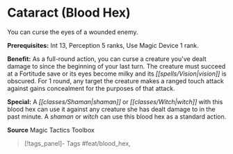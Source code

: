 ﻿---
cssclass: [feats]

---
# Cataract (Blood Hex)

You can curse the eyes of a wounded enemy.

**Prerequisites:** Int 13, Perception 5 ranks, Use Magic Device 1 rank.

**Benefit:** As a full-round action, you can curse a creature you've dealt damage to since the beginning of your last turn. The creature must succeed at a Fortitude save or its eyes become milky and its _[[spells/Vision|vision]]_ is obscured. For 1 round, any target the creature makes a ranged touch attack against gains concealment for the purposes of that attack.

**Special:** A _[[classes/Shaman|shaman]]_ or _[[classes/Witch|witch]]_ with this blood hex can use it against any creature she has dealt damage to in the past minute. A _shaman_ or _witch_ can use this blood hex as a standard action.

**Source** Magic Tactics Toolbox
>[!tags_panel]- Tags
> #feat/blood_hex, 